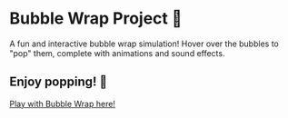 # Bubble Wrap Project 🫧

A fun and interactive bubble wrap simulation! Hover over the bubbles to "pop" them, complete with animations and sound effects.

## Enjoy popping! 🎉

[Play with Bubble Wrap here!](https://bubble-wrap-xi.vercel.app/)
